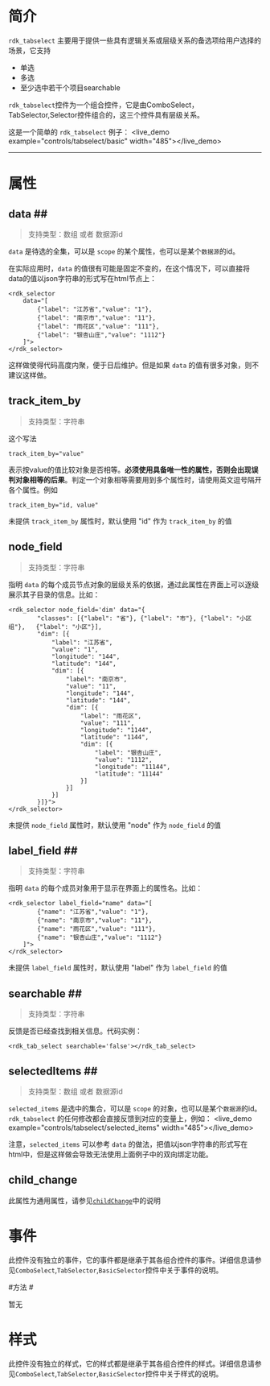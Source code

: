 # 简介 #

`rdk_tabselect` 主要用于提供一些具有逻辑关系或层级关系的备选项给用户选择的场景，它支持

- 单选
- 多选
- 至少选中若干个项目searchable

`rdk_tabselect`控件为一个组合控件，它是由ComboSelect，TabSelector,Selector控件组合的，这三个控件具有层级关系。

这是一个简单的 `rdk_tabselect` 例子：
<live_demo example="controls/tabselect/basic" width="485"></live_demo>

---
# 属性 #

## data <binding></binding>##
> 支持类型：数组 或者 数据源id

`data` 是待选的全集，可以是 `scope` 的某个属性，也可以是某个`数据源`的id。

在实际应用时，`data` 的值很有可能是固定不变的，在这个情况下，可以直接将data的值以json字符串的形式写在html节点上：
    
	<rdk_selector
		data="[
			{"label": "江苏省","value": "1"}, 
			{"label": "南京市","value": "11"}, 
			{"label": "雨花区","value": "111"}, 
			{"label": "银杏山庄","value": "1112"}
		]">
	</rdk_selector>

这样做使得代码高度内聚，便于日后维护。但是如果 `data` 的值有很多对象，则不建议这样做。

## track&#x5f;item&#x5f;by ##
> 支持类型：字符串

这个写法
	
	track_item_by="value" 

表示按value的值比较对象是否相等。**必须使用具备唯一性的属性，否则会出现误判对象相等的后果**。判定一个对象相等需要用到多个属性时，请使用英文逗号隔开各个属性。例如

	track_item_by="id, value"

未提供 `track_item_by` 属性时，默认使用 "id" 作为 `track_item_by` 的值

## node_field ##
> 支持类型：字符串

指明 `data` 的每个成员节点对象的层级关系的依据，通过此属性在界面上可以逐级展示其子目录的信息。比如：

	<rdk_selector node_field='dim' data="{
			"classes": [{"label": "省"}, {"label": "市"}, {"label": "小区组"}, 	{"label": "小区"}],
            "dim": [{
                "label": "江苏省",
                "value": "1",
                "longitude": "144",
                "latitude": "144",
                "dim": [{
                    "label": "南京市",
                    "value": "11",
                    "longitude": "144",
                    "latitude": "144",
                    "dim": [{
                        "label": "雨花区",
                        "value": "111",
                        "longitude": "1144",
                        "latitude": "1144",
                        "dim": [{
                            "label": "银杏山庄",
                            "value": "1112",
                            "longitude": "11144",
                            "latitude": "11144"
                        }]
                    }]
                }]
            }]}">
	</rdk_selector>

未提供 `node_field` 属性时，默认使用 "node" 作为 `node_field` 的值

## label_field <binding></binding>##
> 支持类型：字符串

指明 `data` 的每个成员对象用于显示在界面上的属性名。比如：

	<rdk_selector label_field="name" data="[
			{"name": "江苏省","value": "1"}, 
			{"name": "南京市","value": "11"}, 
			{"name": "雨花区","value": "111"}, 
			{"name": "银杏山庄","value": "1112"}
		]">
	</rdk_selector>

未提供 `label_field` 属性时，默认使用 "label" 作为 `label_field` 的值

## searchable <binding></binding>##
>支持类型：字符串

反馈是否已经查找到相关信息。代码实例：

    <rdk_tab_select searchable='false'></rdk_tab_select>

## selectedItems <binding></binding>##
> 支持类型：数组 或者 数据源id

`selected_items` 是选中的集合，可以是 `scope` 的对象，也可以是某个`数据源`的id。`rdk_tabselect` 的任何修改都会直接反馈到对应的变量上，例如：
<live_demo example="controls/tabselect/selected_items"  width="485"></live_demo>

注意，`selected_items` 可以参考 `data` 的做法，把值以json字符串的形式写在html中，但是这样做会导致无法使用上面例子中的双向绑定功能。

## child_change ##

此属性为通用属性，请参见[`childChange`](/doc/client/controls/common/child_change.md)中的说明

# 事件 #

此控件没有独立的事件，它的事件都是继承于其各组合控件的事件。详细信息请参见`ComboSelect`,`TabSelector`,`BasicSelector`控件中关于事件的说明。

#方法 #

暂无

# 样式 #

此控件没有独立的样式，它的样式都是继承于其各组合控件的样式。详细信息请参见`ComboSelect`,`TabSelector`,`BasicSelector`控件中关于样式的说明。


<div>
<script data-main="/rdk/app/libs/rdk/rdk" src="/rdk/app/libs/requirejs/require.js"></script>
<script src="/doc/tools/doc_js/main.js"></script>
<script src="/doc/tools/doc_js/misc.js"></script>
</div>